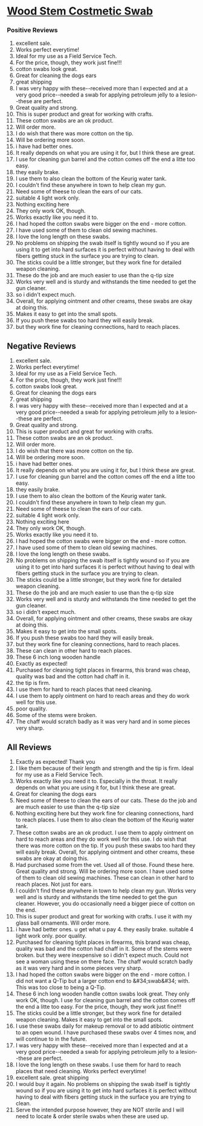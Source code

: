 # [Wood Stem Costmetic Swab](https://products.checkmycream.com/products/Wood-Stem-Costmetic-Swab.html)

### Positive Reviews

<ol>
      <li>excellent sale.</li>
      <li>Works perfect everytime!</li>
      <li>Ideal for my use as a Field Service Tech.</li>
      <li>For the price, though, they work just fine!!!</li>
      <li>cotton swabs look great.  </li>
      <li>Great for cleaning the dogs ears</li>
      <li>great shipping</li>
      <li>I was very happy with these--received more than I expected and at a very good price--needed a swab for applying petroleum jelly to a lesion--these are perfect.</li>
      <li>Great quality and strong.  </li>
      <li>This is super product and great for working with crafts.  </li>
      <li>These cotton swabs are an ok product.</li>
      <li>Will order more.</li>
      <li>I do wish that there was more cotton on the tip.</li>
      <li>Will be ordering more soon.  </li>
      <li>i have had better ones.  </li>
      <li>It really depends on what you are using it for, but I think these are great.</li>
      <li>I use for cleaning gun barrel and the cotton comes off the end a litte too easy.  </li>
      <li>they easily brake.  </li>
      <li>I use them to also clean the bottom of the Keurig water tank.</li>
      <li>I couldn&#x27;t find these anywhere in town to help clean my gun.  </li>
      <li>Need some of theese to clean the ears of our cats.</li>
      <li>suitable 4 light work only.  </li>
      <li>Nothing exciting here</li>
      <li>They only work OK, though.  </li>
      <li>Works exactly like you need it to.  </li>
      <li>I had hoped the cotton swabs were bigger on the end - more cotton.  </li>
      <li>I have used some of them to clean old sewing machines.  </li>
      <li>I love the long length on these swabs.  </li>
      <li>No problems on shipping the swab itself is tightly wound so if you are using it to get into hard surfaces it is perfect without having to deal with fibers getting stuck in the surface you are trying to clean.</li>
      <li>The sticks could be a little stronger, but they work fine for detailed weapon cleaning.</li>
      <li>These do the job and are much easier to use than the q-tip size</li>
      <li>Works very well and is sturdy and withstands the time needed to get the gun cleaner.  </li>
      <li>so i didn&#x27;t expect much.</li>
      <li>Overall, for applying ointment and other creams, these swabs are okay at doing this.</li>
      <li>Makes it easy to get into the small spots.</li>
      <li>If you push these swabs too hard they will easily break.</li>
      <li>but they work fine for cleaning connections, hard to reach places.  </li>
</ol>


<h2>Negative Reviews</h2>
<ol>
<li> excellent sale.</li>
<li> Works perfect everytime!</li>
<li> Ideal for my use as a Field Service Tech.</li>
<li> For the price, though, they work just fine!!!</li>
<li> cotton swabs look great.  </li>
<li> Great for cleaning the dogs ears</li>
<li> great shipping</li>
<li> I was very happy with these--received more than I expected and at a very good price--needed a swab for applying petroleum jelly to a lesion--these are perfect.</li>
<li> Great quality and strong.  </li>
<li> This is super product and great for working with crafts.  </li>
<li> These cotton swabs are an ok product.</li>
<li> Will order more.</li>
<li> I do wish that there was more cotton on the tip.</li>
<li> Will be ordering more soon.  </li>
<li> i have had better ones.  </li>
<li> It really depends on what you are using it for, but I think these are great.</li>
<li> I use for cleaning gun barrel and the cotton comes off the end a litte too easy.  </li>
<li> they easily brake.  </li>
<li> I use them to also clean the bottom of the Keurig water tank.</li>
<li> I couldn&#x27;t find these anywhere in town to help clean my gun.  </li>
<li> Need some of theese to clean the ears of our cats.</li>
<li> suitable 4 light work only.  </li>
<li> Nothing exciting here</li>
<li> They only work OK, though.  </li>
<li> Works exactly like you need it to.  </li>
<li> I had hoped the cotton swabs were bigger on the end - more cotton.  </li>
<li> I have used some of them to clean old sewing machines.  </li>
<li> I love the long length on these swabs.  </li>
<li> No problems on shipping the swab itself is tightly wound so if you are using it to get into hard surfaces it is perfect without having to deal with fibers getting stuck in the surface you are trying to clean.</li>
<li> The sticks could be a little stronger, but they work fine for detailed weapon cleaning.</li>
<li> These do the job and are much easier to use than the q-tip size</li>
<li> Works very well and is sturdy and withstands the time needed to get the gun cleaner.  </li>
<li> so i didn&#x27;t expect much.</li>
<li> Overall, for applying ointment and other creams, these swabs are okay at doing this.</li>
<li> Makes it easy to get into the small spots.</li>
<li> If you push these swabs too hard they will easily break.</li>
<li> but they work fine for cleaning connections, hard to reach places.  </li>
<li> These can clean in other hard to reach places.  </li>
<li> These 6 inch long wooden handle</li>
<li> Exactly as expected!</li>
<li> Purchased for cleaning tight places in firearms, this brand was cheap, quality was bad and the cotton had chaff in it.</li>
<li> the tip is firm.</li>
<li> I use them for hard to reach places that need cleaning.  </li>
<li> I use them to apply ointment on hard to reach areas and they do work well for this use.</li>
<li> poor quality.</li>
<li> Some of the stems were broken.</li>
<li> The chaff would scratch badly as it was very hard and in some pieces very sharp.</li>
</ol>

<h2>All Reviews</h2>

<ol>
    <li> Exactly as expected! Thank you</li>
    <li> I like them because of their length and strength and the tip is firm. Ideal for my use as a Field Service Tech.</li>
    <li> Works exactly like you need it to.  Especially in the throat.  It really depends on what you are using it for, but I think these are great.</li>
    <li> Great for cleaning the dogs ears</li>
    <li> Need some of theese to clean the ears of our cats. These do the job and are much easier to use than the q-tip size</li>
    <li> Nothing exciting here but they work fine for cleaning connections, hard to reach places.  I use them to also clean the bottom of the Keurig water tank.</li>
    <li> These cotton swabs are an ok product. I use them to apply ointment on hard to reach areas and they do work well for this use. I do wish that there was more cotton on the tip. If you push these swabs too hard they will easily break. Overall, for applying ointment and other creams, these swabs are okay at doing this.</li>
    <li> Had purchased some from the vet.  Used all of those.  Found these here.  Great quality and strong.  Will be ordering more soon.  I have used some of them to clean old sewing machines.  These can clean in other hard to reach places.  Not just for ears.</li>
    <li> I couldn&#x27;t find these anywhere in town to help clean my gun.  Works very well and is sturdy and withstands the time needed to get the gun cleaner.  However, you do occasionally need a bigger piece of cotton on the end.</li>
    <li> This is super product and great for working with crafts.  I use it with my glass ball ornaments.  Will order more.</li>
    <li> i have had better ones.  u get what u pay 4. they easily brake.  suitable 4 light work only.  poor quality.</li>
    <li> Purchased for cleaning tight places in firearms, this brand was cheap, quality was bad and the cotton had chaff in it. Some of the stems were broken. but they were inexpensive so i didn&#x27;t expect much. Could not see a woman using these on there face. The chaff would scratch badly as it was very hard and in some pieces very sharp.</li>
    <li> I had hoped the cotton swabs were bigger on the end - more cotton.  I did not want a Q-Tip but a larger cotton end to &amp;#34;swab&amp;#34; with.  This was too close to being a Q-Tip.</li>
    <li> These 6 inch long wooden handle cotton swabs look great.  They only work OK, though.  I use for cleaning gun barrel and the cotton comes off the end a litte too easy.  For the price, though, they work just fine!!!</li>
    <li> The sticks could be a little stronger, but they work fine for detailed weapon cleaning. Makes it easy to get into the small spots.</li>
    <li> I use these swabs daily for makeup removal or to add atibiotic ointment to an open wound. I have purchased these swabs over 4 times now, and will continue to in the future.</li>
    <li> I was very happy with these--received more than I expected and at a very good price--needed a swab for applying petroleum jelly to a lesion--these are perfect.</li>
    <li> I love the long length on these swabs.  I use them for hard to reach places that need cleaning.  Works perfect everytime!</li>
    <li> excellent sale. great shipping</li>
    <li> I would buy it again. No problems on shipping the swab itself is tightly wound so if you are using it to get into hard surfaces it is perfect without having to deal with fibers getting stuck in the surface you are trying to clean.</li>
    <li> Serve the intended purpose however, they are NOT sterile and I will need to locate &amp; order sterile swabs when these are used up.</li>
</ol>





